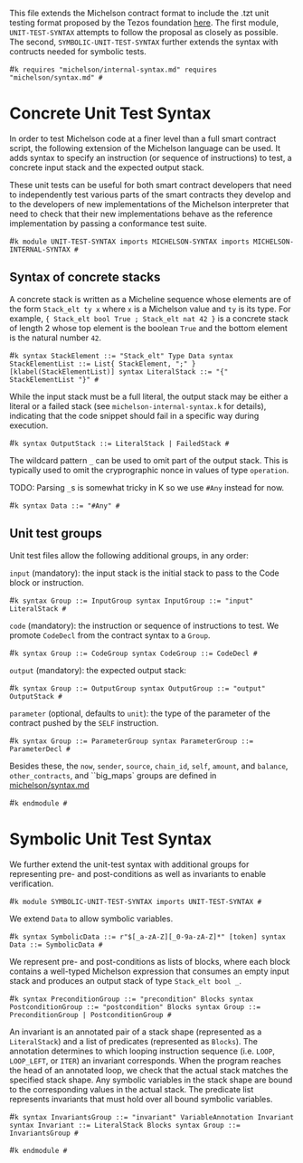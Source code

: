 This file extends the Michelson contract format to include the .tzt unit
testing format proposed by the Tezos foundation
[here](https://gitlab.com/tezos/tezos/-/merge_requests/1487/diffs).
The first module, `UNIT-TEST-SYNTAX` attempts to follow the proposal as closely
as possible. The second, `SYMBOLIC-UNIT-TEST-SYNTAX` further extends the syntax
with contructs needed for symbolic tests.

#```k
requires "michelson/internal-syntax.md"
requires "michelson/syntax.md"
#```

Concrete Unit Test Syntax
=========================

In order to test Michelson code at a finer level than a full smart
contract script, the following extension of the Michelson language can
be used. It adds syntax to specify an instruction (or sequence of
instructions) to test, a concrete input stack and the expected output
stack.

These unit tests can be useful for both smart contract developers that
need to independently test various parts of the smart contracts they
develop and to the developers of new implementations of the Michelson
interpreter that need to check that their new implementations behave
as the reference implementation by passing a conformance test suite.

#```k
module UNIT-TEST-SYNTAX
  imports MICHELSON-SYNTAX
  imports MICHELSON-INTERNAL-SYNTAX
#```

Syntax of concrete stacks
-------------------------

A concrete stack is written as a Micheline sequence whose elements are
of the form ``Stack_elt ty x`` where ``x`` is a Michelson value and
``ty`` is its type. For example, ``{ Stack_elt bool True ; Stack_elt
nat 42 }`` is a concrete stack of length 2 whose top element is the
boolean ``True`` and the bottom element is the natural number ``42``.

#```k
  syntax StackElement ::= "Stack_elt" Type Data
  syntax StackElementList ::= List{ StackElement, ";" } [klabel(StackElementList)]
  syntax LiteralStack ::= "{" StackElementList "}"
#```

While the input stack must be a full literal, the output stack may be either a
literal or a failed stack (see `michelson-internal-syntax.k` for details),
indicating that the code snippet should fail in a specific way during execution.

#```k
  syntax OutputStack ::= LiteralStack | FailedStack
#```

The wildcard pattern `_` can be used to omit part of the output stack. This
is typically used to omit the cryprographic nonce in values of type `operation`.

TODO: Parsing `_`s is somewhat tricky in K so we use `#Any` instead for now.

#```k
  syntax Data ::= "#Any"
#```

Unit test groups
----------------

Unit test files allow the following additional groups, in any order:

`input` (mandatory): the input stack is the initial stack to pass to the Code
block or instruction.

#```k
  syntax Group ::= InputGroup
  syntax InputGroup ::= "input" LiteralStack
#```

`code` (mandatory): the instruction or sequence of instructions to test.
We promote `CodeDecl` from the contract syntax to a `Group`.

#```k
  syntax Group ::= CodeGroup
  syntax CodeGroup ::= CodeDecl
#```

`output` (mandatory): the expected output stack:

#```k
  syntax Group ::= OutputGroup
  syntax OutputGroup ::= "output" OutputStack
#```

`parameter` (optional, defaults to `unit`): the type of the parameter of the
contract pushed by the `SELF` instruction.

#```k
  syntax Group ::= ParameterGroup
  syntax ParameterGroup ::= ParameterDecl
#```

Besides these, the `now`, `sender`, `source`, `chain_id`, `self`, `amount`, and
`balance`, `other_contracts`, and ``big_maps` groups are defined in
[michelson/syntax.md](michelson/syntax.md)

#```k
endmodule
#```

Symbolic Unit Test Syntax
=========================

We further extend the unit-test syntax with additional groups for representing
pre- and post-conditions as well as invariants to enable verification.

#```k
module SYMBOLIC-UNIT-TEST-SYNTAX
  imports UNIT-TEST-SYNTAX
#```

We extend `Data` to allow symbolic variables.

#```k
  syntax SymbolicData ::= r"$[_a-zA-Z][_0-9a-zA-Z]*" [token]
  syntax Data ::= SymbolicData
#```

We represent pre- and post-conditions as lists of blocks, where each block
contains a well-typed Michelson expression that consumes an empty input stack
and produces an output stack of type `Stack_elt bool _`.

#```k
  syntax PreconditionGroup ::= "precondition" Blocks
  syntax PostconditionGroup ::= "postcondition" Blocks
  syntax Group ::= PreconditionGroup | PostconditionGroup
#```

An invariant is an annotated pair of a stack shape (represented as a
`LiteralStack`) and a list of predicates (represented as `Blocks`).
The annotation determines to which looping instruction sequence (i.e. `LOOP`,
`LOOP_LEFT`, or `ITER`) an invariant corresponds.
When the program reaches the head of an annotated loop, we check that the actual
stack matches the specified stack shape.
Any symbolic variables in the stack shape are bound to the corresponding values
in the actual stack.
The predicate list represents invariants that must hold over all bound symbolic
variables.


#```k
  syntax InvariantsGroup ::= "invariant" VariableAnnotation Invariant
  syntax Invariant ::= LiteralStack Blocks
  syntax Group ::= InvariantsGroup
#```

#```k
endmodule
#```
